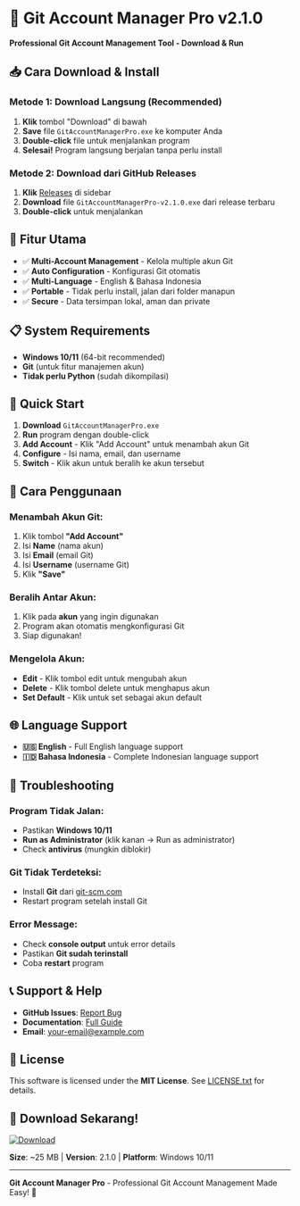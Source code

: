 # 🚀 Git Account Manager Pro v2.1.0

**Professional Git Account Management Tool - Download & Run**

## 📥 **Cara Download & Install**

### **Metode 1: Download Langsung (Recommended)**
1. **Klik** tombol "Download" di bawah
2. **Save** file `GitAccountManagerPro.exe` ke komputer Anda
3. **Double-click** file untuk menjalankan program
4. **Selesai!** Program langsung berjalan tanpa perlu install

### **Metode 2: Download dari GitHub Releases**
1. **Klik** [Releases](https://github.com/densuz/git-account-manager-pro/releases) di sidebar
2. **Download** file `GitAccountManagerPro-v2.1.0.exe` dari release terbaru
3. **Double-click** untuk menjalankan

## 🎯 **Fitur Utama**

- ✅ **Multi-Account Management** - Kelola multiple akun Git
- ✅ **Auto Configuration** - Konfigurasi Git otomatis
- ✅ **Multi-Language** - English & Bahasa Indonesia
- ✅ **Portable** - Tidak perlu install, jalan dari folder manapun
- ✅ **Secure** - Data tersimpan lokal, aman dan private

## 📋 **System Requirements**

- **Windows 10/11** (64-bit recommended)
- **Git** (untuk fitur manajemen akun)
- **Tidak perlu Python** (sudah dikompilasi)

## 🚀 **Quick Start**

1. **Download** `GitAccountManagerPro.exe`
2. **Run** program dengan double-click
3. **Add Account** - Klik "Add Account" untuk menambah akun Git
4. **Configure** - Isi nama, email, dan username
5. **Switch** - Klik akun untuk beralih ke akun tersebut

## 📖 **Cara Penggunaan**

### **Menambah Akun Git:**
1. Klik tombol **"Add Account"**
2. Isi **Name** (nama akun)
3. Isi **Email** (email Git)
4. Isi **Username** (username Git)
5. Klik **"Save"**

### **Beralih Antar Akun:**
1. Klik pada **akun** yang ingin digunakan
2. Program akan otomatis mengkonfigurasi Git
3. Siap digunakan!

### **Mengelola Akun:**
- **Edit** - Klik tombol edit untuk mengubah akun
- **Delete** - Klik tombol delete untuk menghapus akun
- **Set Default** - Klik untuk set sebagai akun default

## 🌐 **Language Support**

- **🇺🇸 English** - Full English language support
- **🇮🇩 Bahasa Indonesia** - Complete Indonesian language support

## 🔧 **Troubleshooting**

### **Program Tidak Jalan:**
- Pastikan **Windows 10/11**
- **Run as Administrator** (klik kanan → Run as administrator)
- Check **antivirus** (mungkin diblokir)

### **Git Tidak Terdeteksi:**
- Install **Git** dari [git-scm.com](https://git-scm.com/)
- Restart program setelah install Git

### **Error Message:**
- Check **console output** untuk error details
- Pastikan **Git sudah terinstall**
- Coba **restart** program

## 📞 **Support & Help**

- **GitHub Issues**: [Report Bug](https://github.com/densuz/git-account-manager-pro/issues)
- **Documentation**: [Full Guide](https://github.com/densuz/git-account-manager-pro/wiki)
- **Email**: your-email@example.com

## 📄 **License**

This software is licensed under the **MIT License**. See [LICENSE.txt](LICENSE.txt) for details.

## 🎉 **Download Sekarang!**

[![Download](https://img.shields.io/badge/Download-GitAccountManagerPro.exe-blue?style=for-the-badge&logo=download)](https://github.com/densuz/git-account-manager-pro/releases/latest/download/GitAccountManagerPro.exe)

**Size**: ~25 MB | **Version**: 2.1.0 | **Platform**: Windows 10/11

---

**Git Account Manager Pro** - Professional Git Account Management Made Easy! 🚀